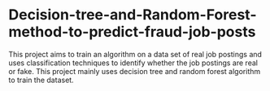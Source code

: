 # Decision-tree-and-Random-Forest-method-to-predict-fraud-job-posts

This project aims to train an algorithm on a data set of real job postings and uses classification techniques to identify whether the job postings are real or fake. This project mainly uses decision tree and random forest algorithm to train the dataset.
